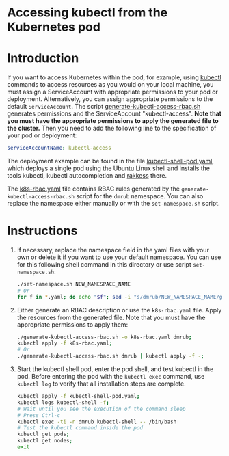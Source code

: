 # Accessing kubectl from the Kubernetes pod

# Introduction

If you want to access Kubernetes within the pod, for example, using [kubectl](https://kubernetes.io/docs/reference/kubectl/) commands to access resources as you would on your local machine, you must assign a ServiceAccount with appropriate permissions to your pod or deployment. Alternatively, you can assign appropriate permissions to the default `ServiceAccount`. The script [generate-kubectl-access-rbac.sh](generate-kubectl-access-rbac.sh) generates permissions and the ServiceAccount "kubectl-access". **Note that you must have the appropriate permissions to apply the generated file to the cluster.**
Then you need to add the following line to the specification of your pod or deployment:

```yaml
serviceAccountName: kubectl-access
```

The deployment example can be found in the file [kubectl-shell-pod.yaml](kubectl-shell-pod.yaml), which deploys a single pod using the Ubuntu Linux shell and installs the tools kubectl, kubectl autocompletion and [rakkess](https://github.com/corneliusweig/rakkess) there.

The [k8s-rbac.yaml](k8s-rbac.yaml) file contains RBAC rules generated by the `generate-kubectl-access-rbac.sh` script for the `dmrub` namespace. You can also replace the namespace either manually or with the `set-namespace.sh` script.

# Instructions

1. If necessary, replace the namespace field in the yaml files with your own or delete it if you want to use your default namespace. You can use for this following shell command in this directory or use script `set-namespace.sh`:
    ```sh
    ./set-namespace.sh NEW_NAMESPACE_NAME
    # Or
    for f in *.yaml; do echo "$f"; sed -i "s/dmrub/NEW_NAMESPACE_NAME/g" "$f"; done
    ```
2. Either generate an RBAC description or use the `k8s-rbac.yaml` file. Apply the resources from the generated file. Note that you must have the appropriate permissions to apply them:
    ```sh
    ./generate-kubectl-access-rbac.sh -o k8s-rbac.yaml dmrub;
    kubectl apply -f k8s-rbac.yaml;
    # Or
    ./generate-kubectl-access-rbac.sh dmrub | kubectl apply -f -;
    ```
3. Start the kubectl shell pod, enter the pod shell, and test kubectl in the pod. Before entering the pod with the `kubectl exec` command, use `kubectl log` to verify that all installation steps are complete.
    ```sh
    kubectl apply -f kubectl-shell-pod.yaml;
    kubectl logs kubectl-shell -f;
    # Wait until you see the execution of the command sleep
    # Press Ctrl-c
    kubectl exec -ti -n dmrub kubectl-shell -- /bin/bash
    # Test the kubectl command inside the pod
    kubectl get pods;
    kubectl get nodes;
    exit
    ```
